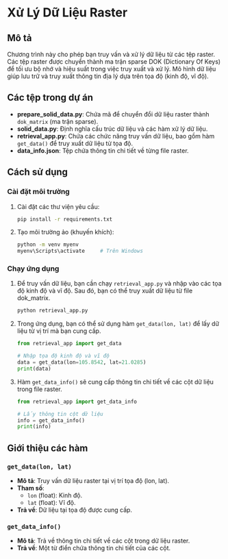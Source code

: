 # Xử Lý Dữ Liệu Raster

## Mô tả

Chương trình này cho phép bạn truy vấn và xử lý dữ liệu từ các tệp raster. Các tệp raster được chuyển thành ma trận sparse DOK (Dictionary Of Keys) để tối ưu bộ nhớ và hiệu suất trong việc truy xuất và xử lý. Mô hình dữ liệu giúp lưu trữ và truy xuất thông tin địa lý dựa trên tọa độ (kinh độ, vĩ độ).

## Các tệp trong dự án

- **prepare_solid_data.py**: Chứa mã để chuyển đổi dữ liệu raster thành `dok_matrix` (ma trận sparse).
- **solid_data.py**: Định nghĩa cấu trúc dữ liệu và các hàm xử lý dữ liệu.
- **retrieval_app.py**: Chứa các chức năng truy vấn dữ liệu, bao gồm hàm `get_data()` để truy xuất dữ liệu từ tọa độ.
- **data_info.json**: Tệp chứa thông tin chi tiết về từng file raster.

## Cách sử dụng

### Cài đặt môi trường

1. Cài đặt các thư viện yêu cầu:
    ```bash
    pip install -r requirements.txt
    ```

2. Tạo môi trường ảo (khuyến khích):
    ```bash
    python -m venv myenv
    myenv\Scripts\activate     # Trên Windows
    ```

### Chạy ứng dụng

1. Để truy vấn dữ liệu, bạn cần chạy `retrieval_app.py` và nhập vào các tọa độ kinh độ và vĩ độ. Sau đó, bạn có thể truy xuất dữ liệu từ file dok_matrix.

    ```bash
    python retrieval_app.py
    ```

2. Trong ứng dụng, bạn có thể sử dụng hàm `get_data(lon, lat)` để lấy dữ liệu từ vị trí mà bạn cung cấp.

    ```python
    from retrieval_app import get_data
    
    # Nhập tọa độ kinh độ và vĩ độ
    data = get_data(lon=105.8542, lat=21.0285)
    print(data)
    ```

3. Hàm `get_data_info()` sẽ cung cấp thông tin chi tiết về các cột dữ liệu trong file raster.

    ```python
    from retrieval_app import get_data_info
    
    # Lấy thông tin cột dữ liệu
    info = get_data_info()
    print(info)
    ```

## Giới thiệu các hàm

### `get_data(lon, lat)`

- **Mô tả**: Truy vấn dữ liệu raster tại vị trí tọa độ (lon, lat).
- **Tham số**: 
  - `lon` (float): Kinh độ.
  - `lat` (float): Vĩ độ.
- **Trả về**: Dữ liệu tại tọa độ được cung cấp.

### `get_data_info()`

- **Mô tả**: Trả về thông tin chi tiết về các cột trong dữ liệu raster.
- **Trả về**: Một từ điển chứa thông tin chi tiết của các cột.

